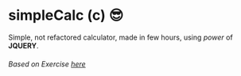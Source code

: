# simpleCalc (c) :sunglasses:

Simple, not refactored calculator, made in few hours, using *power* of **JQUERY**. 



###### Based on Exercise [here](https://courses.edx.org/courses/course-v1:PennX+SD4x+2T2017/course/)
